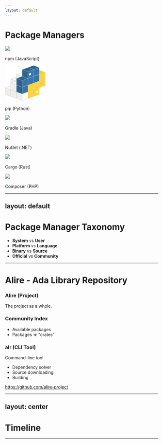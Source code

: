 ```yaml
---
layout: default
---
```


# Package Managers

<div class="grid grid-cols-3 gap-4 items-center mt-8">
  <div class="text-center">
    <img class="h-20 mx-auto my-2" src="https://cdn.jsdelivr.net/gh/devicons/devicon@latest/icons/npm/npm-original-wordmark.svg" />
    <p class="text-lg mt-2">npm (JavaScript)</p>
  </div>
  <div class="text-center">
    <img class="h-20 mx-auto my-2" src="/images/python.svg" />
    <p class="text-lg mt-2">pip (Python)</p>
  </div>
  <div class="text-center">
    <img class="h-20 mx-auto my-2" src="https://cdn.jsdelivr.net/gh/devicons/devicon@latest/icons/gradle/gradle-original.svg" />
    <p class="text-lg mt-2">Gradle (Java)</p>
  </div>
  <div class="text-center">
    <img class="h-20 mx-auto my-2" src="https://cdn.jsdelivr.net/gh/devicons/devicon@latest/icons/nuget/nuget-original.svg" />
    <p class="text-lg mt-2">NuGet (.NET)</p>
  </div>
  <div class="text-center">
    <img class="h-20 mx-auto my-2" src="https://crates.io/assets/cargo.png" />
    <p class="text-lg mt-2">Cargo (Rust)</p>
  </div>
  <div class="text-center">
    <img class="h-20 mx-auto my-2" src="https://cdn.jsdelivr.net/gh/devicons/devicon@latest/icons/composer/composer-original.svg" />
    <p class="text-lg mt-2">Composer (PHP)</p>
  </div>
</div>

---
layout: default
---

# Package Manager Taxonomy

<div class="mt-16 text-center text-2xl">

<ul class="!list-none">
<li><strong>System</strong> vs <strong class="text-blue-400">User</strong></li>
<li><strong>Platform</strong> vs <strong class="text-blue-400">Language</strong></li>
<li><strong>Binary</strong> vs <strong class="text-blue-400">Source</strong></li>
<li><strong>Official</strong> vs <strong class="text-blue-400">Community</strong></li>
</ul>

</div>

<!-- 

<p class="text-sm opacity-80">Alire is designed for regular users (not system administrators),<br>tailored specifically to the Ada/SPARK language ecosystem,<br>primarily deals with source distribution, and<br>is a community-driven project rather than an official Ada standard.</p>

-->

---

# Alire - <span class="font-bold">A</span>da <span class="font-bold">Li</span>brary <span class="font-bold">Re</span>pository

<div class="grid grid-cols-2 gap-8 mt-6">
  <div>
    <h3 class="text-2xl font-bold">Alire (Project)</h3>
    <p>The project as a whole.</p>
    <h3 class="text-xl font-bold mt-4">Community Index</h3>
    <ul class="!list-disc list-inside">
      <li>Available packages</li>
      <li>Packages ⇒ "crates"</li>
    </ul>
  </div>
  <div>
    <h3 class="text-2xl font-bold">alr (CLI Tool)</h3>
    <p>Command-line tool.</p>
    <ul class="!list-disc list-inside">
      <li>Dependency solver</li>
      <li>Source downloading</li>
      <li>Building</li>
    </ul>
  </div>
</div>

<div class="mt-8">
  <a href="https://github.com/alire-project" class="text-center" target="_blank">
    <qrcode-vue value="https://github.com/alire-project" :size="128" class="rounded-xl text-center m-auto" :margin="4" level="H" render-as="svg" />
    <p class="text-sm !mt-0 opacity-80">https://github.com/alire-project</p>
  </a>
</div>

---
layout: center
---

# Timeline

<Timeline :click="false" :items="[
  {
    time: 'Feb 2016',
    title: 'First repository & discussions',
    description: 'Seeds sown at Ada-Europe 2016'
  },
  {
    time: 'June 2018',
    title: 'Presentation at Ada-Europe 2018'
  },
  {
    time: 'Apr 2019',
    title: 'AdaCore sponsorship'
  },
  {
    time: 'Aug 2019',
    title: 'Website goes live'
  },
  {
    time: 'Nov 2019',
    title: 'Internal beta'
  },
  {
    time: 'Feb 2021',
    title: 'v1.0'
  },
  {
    time: 'Sep 2021',
    title: 'v1.1'
  },
  {
    time: 'May 2022',
    title: 'v1.2'
  },
  {
    time: 'Jun 2022',
    title: 'First tutorial'
  },
  {
    time: 'Mar 2024',
    title: 'v2.0'
  },
  {
    time: 'Mar 2025',
    title: 'v2.1'
  }
]" />

---